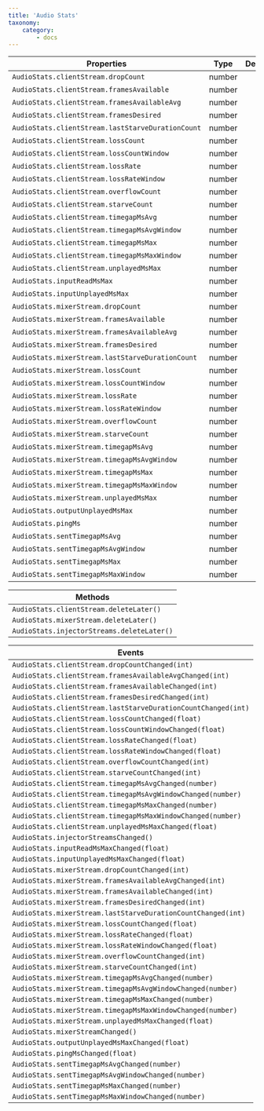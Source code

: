 ```yaml
---
title: 'Audio Stats'
taxonomy:
    category:
        - docs
---
```


| Properties                                      | Type   | Description |
|-------------------------------------------------|--------|-------------|
|`AudioStats.clientStream.dropCount`|number||
|`AudioStats.clientStream.framesAvailable`|number||
|`AudioStats.clientStream.framesAvailableAvg`|number||
|`AudioStats.clientStream.framesDesired`|number||
|`AudioStats.clientStream.lastStarveDurationCount`|number||
|`AudioStats.clientStream.lossCount`|number||
|`AudioStats.clientStream.lossCountWindow`|number||
|`AudioStats.clientStream.lossRate`|number||
|`AudioStats.clientStream.lossRateWindow`|number||
|`AudioStats.clientStream.overflowCount`|number||
|`AudioStats.clientStream.starveCount`|number||
|`AudioStats.clientStream.timegapMsAvg`|number||
|`AudioStats.clientStream.timegapMsAvgWindow`|number||
|`AudioStats.clientStream.timegapMsMax`|number||
|`AudioStats.clientStream.timegapMsMaxWindow`|number||
|`AudioStats.clientStream.unplayedMsMax`|number||
|`AudioStats.inputReadMsMax`|number||
|`AudioStats.inputUnplayedMsMax`|number||
|`AudioStats.mixerStream.dropCount`|number||
|`AudioStats.mixerStream.framesAvailable`|number||
|`AudioStats.mixerStream.framesAvailableAvg`|number||
|`AudioStats.mixerStream.framesDesired`|number||
|`AudioStats.mixerStream.lastStarveDurationCount`|number||
|`AudioStats.mixerStream.lossCount`|number||
|`AudioStats.mixerStream.lossCountWindow`|number||
|`AudioStats.mixerStream.lossRate`|number||
|`AudioStats.mixerStream.lossRateWindow`|number||
|`AudioStats.mixerStream.overflowCount`|number||
|`AudioStats.mixerStream.starveCount`|number||
|`AudioStats.mixerStream.timegapMsAvg`|number||
|`AudioStats.mixerStream.timegapMsAvgWindow`|number||
|`AudioStats.mixerStream.timegapMsMax`|number||
|`AudioStats.mixerStream.timegapMsMaxWindow`|number||
|`AudioStats.mixerStream.unplayedMsMax`|number||
|`AudioStats.outputUnplayedMsMax`|number||
|`AudioStats.pingMs`|number||
|`AudioStats.sentTimegapMsAvg`|number||
|`AudioStats.sentTimegapMsAvgWindow`|number||
|`AudioStats.sentTimegapMsMax`|number||
|`AudioStats.sentTimegapMsMaxWindow`|number||



| Methods                               |
| ------------------------------------- |
| `AudioStats.clientStream.deleteLater()` |
| `AudioStats.mixerStream.deleteLater()`  |
| `AudioStats.injectorStreams.deleteLater()`|



| Events                                   |
| ---------------------------------------- |
|`AudioStats.clientStream.dropCountChanged(int)`|
|`AudioStats.clientStream.framesAvailableAvgChanged(int)`|
|`AudioStats.clientStream.framesAvailableChanged(int)`|
|`AudioStats.clientStream.framesDesiredChanged(int)`|
|`AudioStats.clientStream.lastStarveDurationCountChanged(int)`|
|`AudioStats.clientStream.lossCountChanged(float)`|
|`AudioStats.clientStream.lossCountWindowChanged(float)`|
|`AudioStats.clientStream.lossRateChanged(float)`|
|`AudioStats.clientStream.lossRateWindowChanged(float)`|
|`AudioStats.clientStream.overflowCountChanged(int)`|
|`AudioStats.clientStream.starveCountChanged(int)`|
|`AudioStats.clientStream.timegapMsAvgChanged(number)`|
|`AudioStats.clientStream.timegapMsAvgWindowChanged(number)`|
|`AudioStats.clientStream.timegapMsMaxChanged(number)`|
|`AudioStats.clientStream.timegapMsMaxWindowChanged(number)`|
|`AudioStats.clientStream.unplayedMsMaxChanged(float)`|
|`AudioStats.injectorStreamsChanged()`|
|`AudioStats.inputReadMsMaxChanged(float)`|
|`AudioStats.inputUnplayedMsMaxChanged(float)`|
|`AudioStats.mixerStream.dropCountChanged(int)`|
|`AudioStats.mixerStream.framesAvailableAvgChanged(int)`|
|`AudioStats.mixerStream.framesAvailableChanged(int)`|
|`AudioStats.mixerStream.framesDesiredChanged(int)`|
|`AudioStats.mixerStream.lastStarveDurationCountChanged(int)`|
|`AudioStats.mixerStream.lossCountChanged(float)`|
|`AudioStats.mixerStream.lossRateChanged(float)`|
|`AudioStats.mixerStream.lossRateWindowChanged(float)`|
|`AudioStats.mixerStream.overflowCountChanged(int)`|
|`AudioStats.mixerStream.starveCountChanged(int)`|
|`AudioStats.mixerStream.timegapMsAvgChanged(number)`|
|`AudioStats.mixerStream.timegapMsAvgWindowChanged(number)`|
|`AudioStats.mixerStream.timegapMsMaxChanged(number)`|
|`AudioStats.mixerStream.timegapMsMaxWindowChanged(number)`|
|`AudioStats.mixerStream.unplayedMsMaxChanged(float)`|
|`AudioStats.mixerStreamChanged()`|
|`AudioStats.outputUnplayedMsMaxChanged(float)`|
|`AudioStats.pingMsChanged(float)`|
|`AudioStats.sentTimegapMsAvgChanged(number)`|
|`AudioStats.sentTimegapMsAvgWindowChanged(number)`|
|`AudioStats.sentTimegapMsMaxChanged(number)`|
|`AudioStats.sentTimegapMsMaxWindowChanged(number)`|
